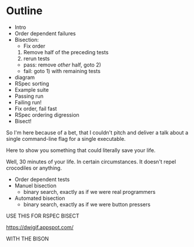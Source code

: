 # Outline

* Intro
* Order dependent failures
* Bisection:
  - Fix order
  1. Remove half of the preceding tests
  2. rerun tests
    * pass: remove *other* half, goto 2)
    * fail: goto 1) with remaining tests
* diagram
* RSpec sorting
* Example suite
* Passing run
* Failing run!
* Fix order, fail fast
* RSpec ordering digression
* Bisect!


So I'm here because of a bet, that I couldn't pitch and deliver a talk
about a single command-line flag for a single executable.

Here to show you something that could literally save your life.

Well, 30 minutes of your life. In certain circumstances. It doesn't
repel crocodiles or anything.

* Order dependent tests
* Manuel bisection
  - binary search, exactly as if we were real programmers
* Automated bisection
  - binary search, exactly as if we were button pressers


USE THIS FOR RSPEC BISECT

https://dwigif.appspot.com/

WITH THE BISON

